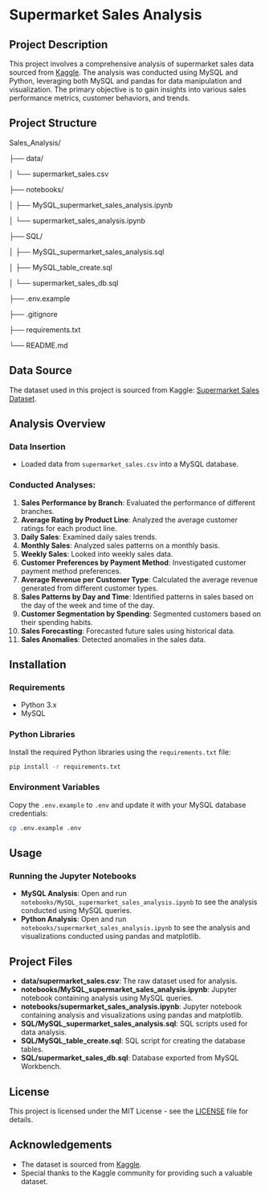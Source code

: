 # Supermarket Sales Analysis

## Project Description
This project involves a comprehensive analysis of supermarket sales data sourced from [Kaggle](https://www.kaggle.com). The analysis was conducted using MySQL and Python, leveraging both MySQL and pandas for data manipulation and visualization. The primary objective is to gain insights into various sales performance metrics, customer behaviors, and trends.

## Project Structure
Sales_Analysis/

├── data/

│ └── supermarket_sales.csv

├── notebooks/

│ ├── MySQL_supermarket_sales_analysis.ipynb

│ └── supermarket_sales_analysis.ipynb

├── SQL/

│ ├── MySQL_supermarket_sales_analysis.sql

│ ├── MySQL_table_create.sql

│ └── supermarket_sales_db.sql

├── .env.example

├── .gitignore

├── requirements.txt

└── README.md

## Data Source
The dataset used in this project is sourced from Kaggle: [Supermarket Sales Dataset](https://www.kaggle.com/datasets/aungpyaeap/supermarket-sales).

## Analysis Overview
### Data Insertion
- Loaded data from `supermarket_sales.csv` into a MySQL database.

### Conducted Analyses:
1. **Sales Performance by Branch**: Evaluated the performance of different branches.
2. **Average Rating by Product Line**: Analyzed the average customer ratings for each product line.
3. **Daily Sales**: Examined daily sales trends.
4. **Monthly Sales**: Analyzed sales patterns on a monthly basis.
5. **Weekly Sales**: Looked into weekly sales data.
6. **Customer Preferences by Payment Method**: Investigated customer payment method preferences.
7. **Average Revenue per Customer Type**: Calculated the average revenue generated from different customer types.
8. **Sales Patterns by Day and Time**: Identified patterns in sales based on the day of the week and time of the day.
9. **Customer Segmentation by Spending**: Segmented customers based on their spending habits.
10. **Sales Forecasting**: Forecasted future sales using historical data.
11. **Sales Anomalies**: Detected anomalies in the sales data.

## Installation
### Requirements
- Python 3.x
- MySQL

### Python Libraries
Install the required Python libraries using the `requirements.txt` file:
```bash
pip install -r requirements.txt
```

### Environment Variables
Copy the `.env.example` to `.env` and update it with your MySQL database credentials:
```bash
cp .env.example .env
```

## Usage
### Running the Jupyter Notebooks
- **MySQL Analysis**: Open and run `notebooks/MySQL_supermarket_sales_analysis.ipynb` to see the analysis conducted using MySQL queries.
- **Python Analysis**: Open and run `notebooks/supermarket_sales_analysis.ipynb` to see the analysis and visualizations conducted using pandas and matplotlib.

## Project Files
- **data/supermarket_sales.csv**: The raw dataset used for analysis.
- **notebooks/MySQL_supermarket_sales_analysis.ipynb**: Jupyter notebook containing analysis using MySQL queries.
- **notebooks/supermarket_sales_analysis.ipynb**: Jupyter notebook containing analysis and visualizations using pandas and matplotlib.
- **SQL/MySQL_supermarket_sales_analysis.sql**: SQL scripts used for data analysis.
- **SQL/MySQL_table_create.sql**: SQL script for creating the database tables.
- **SQL/supermarket_sales_db.sql**: Database exported from MySQL Workbench.

## License
This project is licensed under the MIT License - see the [LICENSE](LICENSE) file for details.

## Acknowledgements
- The dataset is sourced from [Kaggle](https://www.kaggle.com/datasets/aungpyaeap/supermarket-sales).
- Special thanks to the Kaggle community for providing such a valuable dataset.

